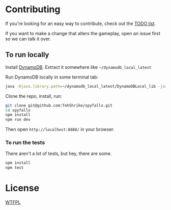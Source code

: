 # Contributing

If you're looking for an easy way to contribute, check out the [TODO list](./todo.md).

If you want to make a change that alters the gameplay, open an issue first so we can talk it over.

## To run locally

Install [DynamoDB](https://docs.aws.amazon.com/amazondynamodb/latest/developerguide/DynamoDBLocal.html).  Extract it somewhere like `~/dynamodb_local_latest`

Run DynamoDB locally in some terminal tab:

```sh
java -Djava.library.path=~/dynamodb_local_latest/DynamoDBLocal_lib -jar ~/dynamodb_local_latest/DynamoDBLocal.jar -sharedDb
```

Clone the repo, install, run:

```sh
git clone git@github.com:TehShrike/spyfallx.git
cd spyfallx
npm install
npm run dev
```

Then open `http://localhost:8888/` in your browser.

### To run the tests

There aren't a lot of tests, but hey, there are some.

```sh
npm install
npm test
```

# License

[WTFPL](http://wtfpl2.com)
